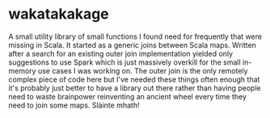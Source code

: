 # wakatakakage
A small utility library of small functions I found need for frequently that were missing in Scala. 
It started as a generic joins between Scala maps. Written after a search for an existing
outer join implementation yielded only suggestions to use Spark which is just massively overkill for
the small in-memory use cases I was working on. The outer join is the only remotely complex piece of
code here but I've needed these things often enough that it's probably just better to have a library
out there rather than having people need to waste brainpower reinventing an ancient wheel every time
they need to join some maps. Slàinte mhath!
